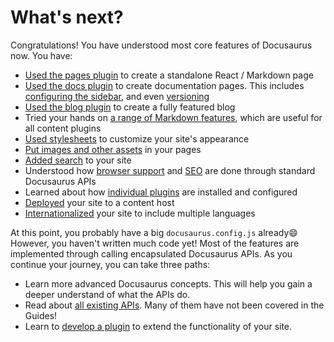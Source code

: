 # What's next?

Congratulations! You have understood most core features of Docusaurus now. You have:

- [Used the pages plugin](./creating-pages.md) to create a standalone React / Markdown page
- [Used the docs plugin](./docs/docs-introduction.md) to create documentation pages. This includes [configuring the sidebar](./docs/sidebar.md), and even [versioning](./docs/versioning.md)
- [Used the blog plugin](../blog.mdx) to create a fully featured blog
- Tried your hands on [a range of Markdown features](./markdown-features/markdown-features-intro.mdx), which are useful for all content plugins
- [Used stylesheets](../styling-layout.md) to customize your site's appearance
- [Put images and other assets](../static-assets.md) in your pages
- [Added search](../search.md) to your site
- Understood how [browser support](../browser-support.md) and [SEO](../seo.md) are done through standard Docusaurus APIs
- Learned about how [individual plugins](../using-plugins.md) are installed and configured
- [Deployed](../deployment.mdx) your site to a content host
- [Internationalized](../i18n/i18n-tutorial.md) your site to include multiple languages

At this point, you probably have a big `docusaurus.config.js` already😄 However, you haven't written much code yet! Most of the features are implemented through calling encapsulated Docusaurus APIs. As you continue your journey, you can take three paths:

- Learn more advanced Docusaurus concepts. This will help you gain a deeper understand of what the APIs do.
- Read about [all existing APIs](../docusaurus-core.md). Many of them have not been covered in the Guides!
- Learn to [develop a plugin](../api/plugin-methods/README.md) to extend the functionality of your site.
